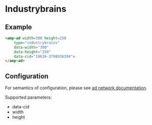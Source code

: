 <!---
Copyright 2015 The AMP HTML Authors. All Rights Reserved.

Licensed under the Apache License, Version 2.0 (the "License");
you may not use this file except in compliance with the License.
You may obtain a copy of the License at

      http://www.apache.org/licenses/LICENSE-2.0

Unless required by applicable law or agreed to in writing, software
distributed under the License is distributed on an "AS-IS" BASIS,
WITHOUT WARRANTIES OR CONDITIONS OF ANY KIND, either express or implied.
See the License for the specific language governing permissions and
limitations under the License.
-->

# Industrybrains

## Example

```html
<amp-ad width=300 height=250
    type="industrybrains"
    data-width="300"
    data-height="250"
    data-cid="19626-3798936394">
</amp-ad>
```

## Configuration

For semantics of configuration, please see [ad network documentation](https://www.industrybrains.com/doc/publisher-solutions).

Supported parameters:

- data-cid
- width
- height
